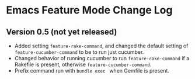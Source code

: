 Emacs Feature Mode Change Log
=============================

Version 0.5 (not yet released)
------------------------------

* Added setting `feature-rake-command`, and changed the default
  setting of `feature-cucumber-command` to be to run just cucumber.
* Changed behavior of running cucumber to run `feature-rake-command`
  if a Rakefile is present, otherwise `feature-cucumber-command`.
* Prefix command run with `bundle exec ` when Gemfile is present.
